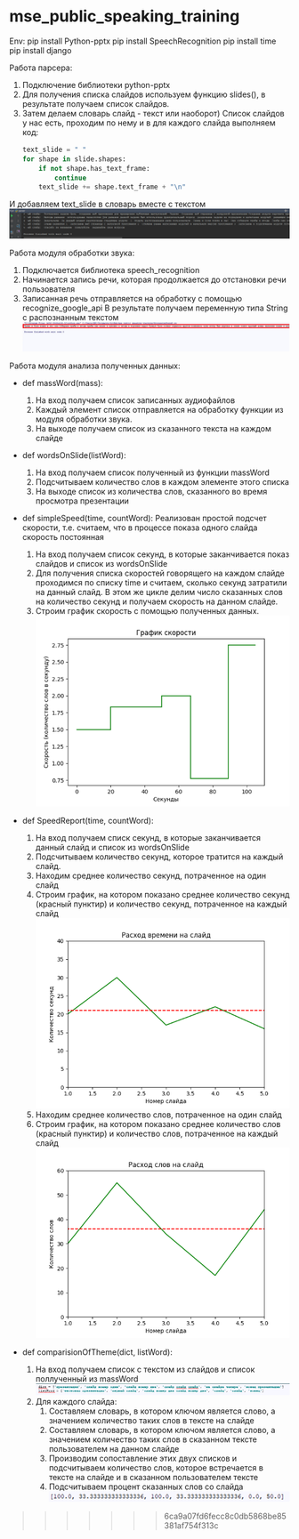 # mse_public_speaking_training

Env:
pip install Python-pptx
pip install SpeechRecognition
pip install time
pip install django

Работа парсера:
1) Подключение библиотеки python-pptx
2) Для получения списка слайдов используем функцию slides(), в результате получаем список слайдов.
3) Затем делаем словарь слайд - текст или наоборот)
Список слайдов у нас есть, проходим по нему и в для каждого слайда выполняем код:
	```python
	text_slide = " "
	for shape in slide.shapes:
		if not shape.has_text_frame:
			continue
		text_slide += shape.text_frame + "\n"
	```
И добавляем text_slide в словарь вместе с текстом
![Image alt](https://github.com/moevm/mse_public_speaking_training/blob/master/images/parser.png)

Работа модуля обработки звука:
1) Подключается библиотека speech_recognition
2) Начинается запись речи, которая продолжается до отстановки речи пользователя 
3) Записанная речь отправляется на обработку с помощью recognize_google_api
В результате получаем переменную типа String с распознанным текстом
![Image alt](https://github.com/moevm/mse_public_speaking_training/blob/master/images/sound.png)

Работа модуля анализа полученных данных:
* def massWord(mass):
	1. На вход получаем список записанных аудиофайлов
	2. Каждый элемент список отправляется на обработку функции из модуля обработки звука.
	3. На выходе получаем список из сказанного текста на каждом слайде

* def wordsOnSlide(listWord):
	1. На вход получаем список полученный из функции massWord
	2. Подсчитываем количество слов в каждом элементе этого списка
	3. На выходе список из количества слов, сказанного во время просмотра презентации

* def simpleSpeed(time, countWord):
	Реализован простой подсчет скорости, т.е. считаем, что в процессе показа одного слайда скорость постоянная
	1. На вход получаем список секунд, в которые заканчивается показ слайдов и список из wordsOnSlide
	2. Для получения списка скоростей говорящего на каждом слайде проходимся по списку time и считаем, сколько секунд затратили на данный слайд. В этом же цикле делим число сказанных слов на количество секунд и получаем скорость на данном слайде.
	3. Строим график скорость с помощью полученных данных.
![Image alt](https://github.com/moevm/mse_public_speaking_training/blob/master/images/speed.png)

* def SpeedReport(time, countWord):
	1. На вход получаем списк секунд, в которые заканчивается данный слайд и список из wordsOnSlide
	2. Подсчитываем количество секунд, которое тратится на каждый слайд.
	3. Находим среднее количество секунд, потраченное на один слайд
	4. Строим график, на котором показано среднее количество секунд (красный пунктир) и количество секунд, потраченное на каждый слайд
	![Image alt](https://github.com/moevm/mse_public_speaking_training/blob/master/images/time.png)
	5) Находим среднее количество слов, потраченное на один слайд
	6) Строим график, на котором показано среднее количество слов (красный пунктир) и количество слов, потраченное на каждый слайд
	![Image alt](https://github.com/moevm/mse_public_speaking_training/blob/master/images/word.png)

* def comparisionOfTheme(dict, listWord):
	1. На вход получаем список с текстом из слайдов и список поллученный из massWord
	![Image alt](https://github.com/moevm/mse_public_speaking_training/blob/master/images/data.PNG)
	2. Для каждого слайда:
		1. Составляем словарь, в котором ключом является слово, а значением количество таких слов в тексте на слайде
		2. Составляем словарь, в котором ключом является слово, а значением количество таких слов в сказанном тексте пользователем на данном слайде
		3. Производим сопоставление этих двух списков и подсчитываем количество слов, которое встречается в тексте на слайде и в сказанном пользователем тексте
		4. Подсчитываем процент сказанных слов со слайда
	![Image alt](https://github.com/moevm/mse_public_speaking_training/blob/master/images/result.png)
>>>>>>> 6ca9a07fd6fecc8c0db5868be85381af754f313c
